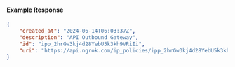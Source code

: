 <!-- Code generated for API Clients. DO NOT EDIT. -->

#### Example Response

```json
{
	"created_at": "2024-06-14T06:03:37Z",
	"description": "API Outbound Gateway",
	"id": "ipp_2hrGw3kj4d28YebU5k3kh9VRiIi",
	"uri": "https://api.ngrok.com/ip_policies/ipp_2hrGw3kj4d28YebU5k3kh9VRiIi"
}
```
